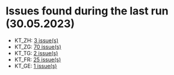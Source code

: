 # Issues found during the last run (30.05.2023)

- KT_ZH: [3 issue(s)](tools/KT_ZH_errors.csv)
- KT_ZG: [70 issue(s)](tools/KT_ZG_errors.csv)
- KT_TG: [2 issue(s)](tools/KT_TG_errors.csv)
- KT_FR: [25 issue(s)](tools/KT_FR_errors.csv)
- KT_GE: [1 issue(s)](tools/KT_GE_errors.csv)
